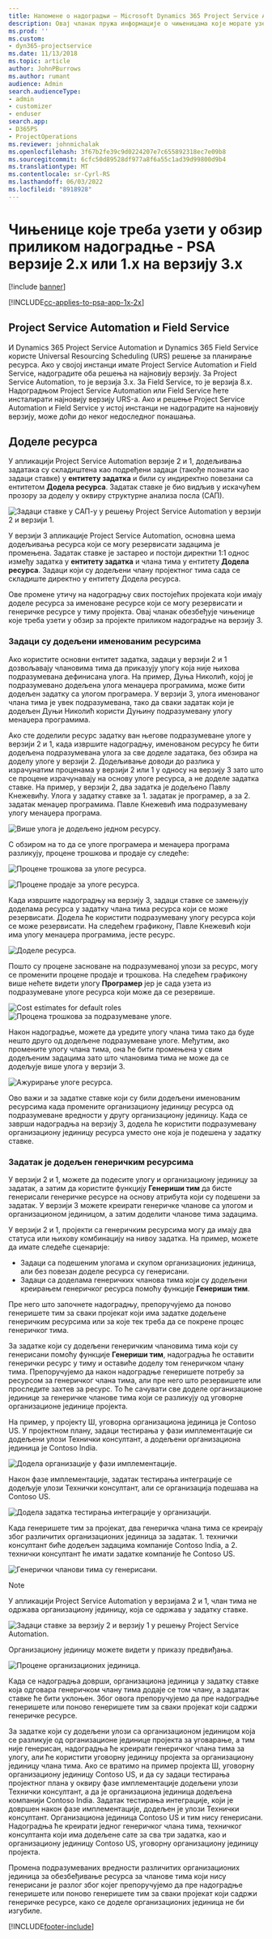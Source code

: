 ```yaml
---
title: Напомене о надоградњи – Microsoft Dynamics 365 Project Service Automation верзије 2.x или 1.x на верзију 3
description: Овај чланак пружа информације о чињеницама које морате узети у обзир приликом надоградње апликације Project Service Automation са верзије 2.x или 1.x на верзију 3.
ms.prod: ''
ms.custom:
- dyn365-projectservice
ms.date: 11/13/2018
ms.topic: article
author: JohnPBurrows
ms.author: rumant
audience: Admin
search.audienceType:
- admin
- customizer
- enduser
search.app:
- D365PS
- ProjectOperations
ms.reviewer: johnmichalak
ms.openlocfilehash: 3f67b2fe39c9d0224207e7c655892318ec7e09b8
ms.sourcegitcommit: 6cfc50d89528df977a8f6a55c1ad39d99800d9b4
ms.translationtype: MT
ms.contentlocale: sr-Cyrl-RS
ms.lasthandoff: 06/03/2022
ms.locfileid: "8918928"
---
```

# <a name="upgrade-considerations---psa-version-2x-or-1x-to-version-3"></a>Чињенице које треба узети у обзир приликом надоградње - PSA верзије 2.x или 1.x на верзију 3.x

[!include [banner](../includes/psa-now-project-operations.md)]

[!INCLUDE[cc-applies-to-psa-app-1x-2x](../includes/cc-applies-to-psa-app-1x-2x.md)]

## <a name="project-service-automation-and-field-service"></a>Project Service Automation и Field Service
И Dynamics 365 Project Service Automation и Dynamics 365 Field Service користе Universal Resourcing Scheduling (URS) решење за планирање ресурса. Ако у својој инстанци имате Project Service Automation и Field Service, надоградите оба решења на најновију верзију. За Project Service Automation, то је верзија 3.x. За Field Service, то је верзија 8.x. Надоградњом Project Service Automation или Field Service ћете инсталирати најновију верзију URS-а. Ако и решење Project Service Automation и Field Service у истој инстанци не надоградите на најновију верзију, може доћи до неког недоследног понашања.

## <a name="resource-assignments"></a>Доделе ресурса
У апликацији Project Service Automation верзије 2 и 1, додељивања задатака су складиштена као подређени задаци (такође познати као задаци ставке) у **ентитету задатка** и били су индиректно повезани са ентитетом **Додела ресурса**. Задатак ставке је био видљив у искачућем прозору за доделу у оквиру структурне анализа посла (САП).

![Задаци ставке у САП-у у решењу Project Service Automation у верзији 2 и верзији 1.](media/upgrade-line-task-01.png)

У верзији 3 апликације Project Service Automation, основна шема додељивања ресурса који се могу резервисати задацима је промењена. Задатак ставке је застарео и постоји директни 1:1 однос између задатка у **ентитету задатка** и члана тима у ентитету **Додела ресурса**. Задаци који су додељени члану пројектног тима сада се складиште директно у ентитету Додела ресурса.  

Ове промене утичу на надоградњу свих постојећих пројеката који имају доделе ресурса за именоване ресурсе који се могу резервисати и генеричке ресурсе у тиму пројекта. Овај чланак обезбеђује чињенице које треба узети у обзир за пројекте приликом надоградње на верзију 3. 

### <a name="tasks-assigned-to-named-resources"></a>Задаци су додељени именованим ресурсима
Ако користите основни ентитет задатка, задаци у верзији 2 и 1 дозвољавају члановима тима да приказују улогу која није њихова подразумевана дефинисана улога. На пример, Дуња Николић, којој је подразумевано додељена улога менаџера програмима, може бити додељен задатку са улогом програмера. У верзији 3, улога именованог члана тима је увек подразумевана, тако да сваки задатак који је додељен Дуњи Николић користи Дуњину подразумевану улогу менаџера програмима.

Ако сте доделили ресурс задатку ван његове подразумеване улоге у верзији 2 и 1, када извршите надоградњу, именованом ресурсу ће бити додељена подразумевана улога за све доделе задатака, без обзира на доделу улоге у верзији 2. Додељивање доводи до разлика у израчунатим проценама у верзији 2 или 1 у односу на верзију 3 зато што се процене израчунавају на основу улоге ресурса, а не доделе задатка ставке. На пример, у верзији 2, два задатка је додељено Павлу Кнежевићу. Улога у задатку ставке за 1. задатак је програмер, а за 2. задатак менаџер програмима. Павле Кнежевић има подразумевану улогу менаџера програма.

![Више улога је додељено једном ресурсу.](media/upgrade-multiple-roles-02.png)

С обзиром на то да се улоге програмера и менаџера програма разликују, процене трошкова и продаје су следеће:

![Процене трошкова за улоге ресурса.](media/upggrade-cost-estimates-03.png)

![Процене продаје за улоге ресурса.](media/upgrade-sales-estimates-04.png)

Када извршите надоградњу на верзију 3, задаци ставке се замењују доделама ресурса у задатку члана тима ресурса који се може резервисати. Додела ће користити подразумевану улогу ресурса који се може резервисати. На следећем графикону, Павле Кнежевић који има улогу менаџера програмима, јесте ресурс.

![Доделе ресурса.](media/resource-assignment-v2-05.png)

Пошто су процене засноване на подразумеваној улози за ресурс, могу се променити процене продаје и трошкова. На следећем графикону више нећете видети улогу **Програмер** јер је сада узета из подразумеване улоге ресурса који може да се резервише.

![Cost estimates for default roles](media/resource-assignment-cost-estimate-06.png)
![Процена трошкова за подразумеване улоге.](media/resource-assignment-sales-estimate-07.png)

Након надоградње, можете да уредите улогу члана тима тако да буде нешто друго од додељене подразумеване улоге. Међутим, ако промените улогу члана тима, она ће бити промењена у свим додељеним задацима зато што члановима тима не може да се додељује више улога у верзији 3.

![Ажурирање улоге ресурса.](media/resource-role-assignment-08.png)

Ово важи и за задатке ставке који су били додељени именованим ресурсима када промените организациону јединицу ресурса од подразумеване вредности у другу организациону јединицу. Када се заврши надоградња на верзију 3, додела ће користити подразумевану организациону јединицу ресурса уместо оне која је подешена у задатку ставке.

### <a name="tasks-assigned-to-generic-resources"></a>Задатак је додељен генеричким ресурсима
У верзији 2 и 1, можете да подесите улогу и организациону јединицу за задатак, а затим да користите функцију **Генериши тим** да бисте генерисали генеричке ресурсе на основу атрибута који су подешени за задатак. У верзији 3 можете креирати генеричке чланове са улогом и организационом јединицом, а затим доделити чланове тима задацима.

У верзији 2 и 1, пројекти са генеричким ресурсима могу да имају два статуса или њихову комбинацију на нивоу задатка. На пример, можете да имате следеће сценарије:

- Задаци са подешеним улогама и скупом организационих јединица, али без повезан доделе ресурса су генерисани.
- Задаци са доделама генеричких чланова тима који су додељени креирањем генеричког ресурса помоћу функције **Генериши тим**.

Пре него што започнете надоградњу, препоручујемо да поново генеришете тим за сваки пројекат који има задатке додељене генеричким ресурсима или за које тек треба да се покрене процес генеричког тима.

За задатке који су додељени генеричким члановима тима који су генерисани помоћу функције **Генериши тим**, надоградња ће оставити генерички ресурс у тиму и оставиће доделу том генеричком члану тима. Препоручујемо да након надоградње генеришете потребу за ресурсом за генеричког члана тима, али пре него што резервишете или проследите захтев за ресурс. То ће сачувати све доделе организационе јединице за генеричке чланове тима који се разликују од уговорне организационе јединице пројекта.

На пример, у пројекту Ш, уговорна организациона јединица је Contoso US. У пројектном плану, задаци тестирања у фази имплементације си додељени улози Технички консултант, а додељени организациона јединица је Contoso India.

![Додела организације у фази имплементације.](media/org-unit-assignment-09.png)

Након фазе имплементације, задатак тестирања интеграције се додељује улози Технички консултант, али се организација подешава на Contoso US.  

![Додела задатка тестирања интеграције у организацији.](media/org-unit-generate-team-10.png)

Када генеришете тим за пројекат, два генеричка члана тима се креирају због различитих организационих јединица за задатак. 1. технички консултант биће додељен задацима компаније Contoso India, а 2. технички консултант ће имати задатке компаније ће Contoso US.  

![Генерички чланови тима су генерисани.](media/org-unit-assignments-multiple-resources-11.png)

> [!NOTE]
> У апликацији Project Service Automation у верзијама 2 и 1, члан тима не одржава организациону јединицу, која се одржава у задатку ставке.

![Задаци ставке за верзију 2 и верзију 1 у решењу Project Service Automation.](media/line-tasks-12.png)

Организациону јединицу можете видети у приказу предвиђања. 

![Процене организационих јединица.](media/org-unit-estimates-view-13.png)
 
Када се надоградња доврши, организациона јединица у задатку ставке која одговара генеричком члану тима додаје се том члану, а задатак ставке ће бити уклоњен. Због овога препоручујемо да пре надоградње генеришете или поново генеришете тим за сваки пројекат који садржи генеричке ресурсе.

За задатке који су додељени улози са организационом јединицом која се разликује од организационе јединице пројекта за уговарање, а тим није генерисан, надоградња ће креирати генеричког члана тима за улогу, али ће користити уговорну јединицу пројекта за организациону јединицу члана тима. Ако се вратимо на пример пројекта Ш, уговорну организациону јединицу Contoso US, и да су задаци тестирања пројектног плана у оквиру фазе имплементације додељени улози Технички консултант, а да је организациона јединица додељена компанији Contoso India. Задатак тестирања интеграције, који је довршен након фазе имплементације, додељен је улози Технички консултант. Организациона јединица Contoso US и тим нису генерисани. Надоградња ће креирати једног генеричког члана тима, техничког консултанта који има додељене сате за сва три задатка, као и организациону јединицу Contoso US, уговорну организациону јединицу пројекта.   
 
Промена подразумеваних вредности различитих организационих јединица за обезбеђивање ресурса за чланове тима који нису генерисани је разлог због којег препоручујемо да пре надоградње генеришете или поново генеришете тим за сваки пројекат који садржи генеричке ресурсе, како се доделе организационих јединица не би изгубиле.



[!INCLUDE[footer-include](../includes/footer-banner.md)]
